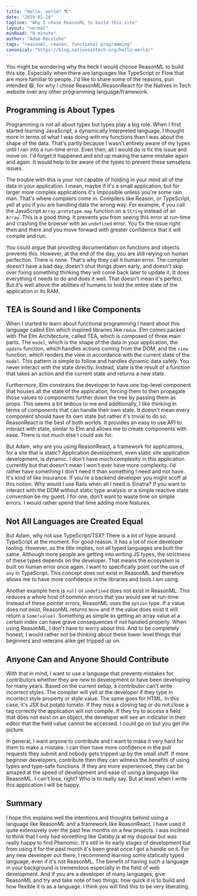 ```yaml
---
title: "Hello, world! 🌎"
date: "2019-01-26"
tagline: "Why I chose ReasonML to build this site"
layout: "normal"
minRead: "6 minute"
author: "Adam Recvlohe"
tags: "reasonml, reason, functional programming"
canonical: "https://blog.nativesintech.org/hello-world/"
---
```


You might be wondering why the heck I would choose ReasonML to build this site. Especially when there are languages like TypeScript or Flow that are more familiar to people. I'd like to share some of the reasons, pun intended 😄, for why I chose ReasonML/ReasonReact for the Natives in Tech website over any other programming language/framework.

## Programming is About Types

Programming is not all about types but types play a big role. When I first started learning JavaScript, a dynamically interpreted language, I thought more in terms of what I was doing with my functions than I was about the shape of the data. That's partly because I wasn't entirely aware of my types until I ran into a run-time error. Even then, all I would do is fix the issue and move on. I'd forget it happened and end up making the same mistake again and again. It would help to be aware of the types to prevent these senseless issues.

The trouble with this is your not capable of holding in your mind all of the data in your application. I mean, maybe if it's a small application, but for larger more complex applications it's impossible unless you're some rain man. That's where compilers come in. Compilers like Reason, or TypeScript, yell at you if you are handling data the wrong way. For example, if you call the JavaScript `Array.prototype.map` function on a `String` instead of an `Array`. This is a good thing. It prevents you from seeing this error at run-time and crashing the browser with an `undefined` error. You fix the issue right then and there and you move forward with greater confidence that it will compile and run.

You could argue that providing documentation on functions and objects prevents this. However, at the end of the day, you are still relying on human perfection. There is none. That's why they call it human error. The compiler doesn't have a bad day, doesn't shut things down early, and doesn't skip over fixing something thinking they will come back later to update it. It does everything it needs to do and does it well. That doesn't mean it's perfect. But it's well above the abilities of humans to hold the entire state of the application in its RAM.

## TEA is Sound and I like Components

When I started to learn about functional programming I heard about this language called Elm which inspired libraries like `redux`. Elm comes packed with The Elm Architecture, called TEA, which is composed of three main parts. The `model`, which is the shape of the data in your application, the `update` function, which handles actions coming from the DOM, and the `view` function, which renders the view in accordance with the current state of the `model`. This pattern is simple to follow and handles dynamic data safely. You never interact with the state directly. Instead, state is the result of a function that takes an action and the current state and returns a new state.

Furthermore, Elm constrains the developer to have one top-level component that houses all the state of the application, forcing them to then propagate those values to components further down the tree by passing them as props. This seems a bit tedious to me and additionally, I like thinking in terms of components that can handle their own state. It doesn't mean every component should have its own state but rather it's trivial to do so. ReasonReact is the best of both worlds. It provides an easy to use API to interact with state, similar to Elm and allows me to create components with ease. There is not much else I could ask for.

But Adam, why are you using ReasonReact, a framework for applications, for a site that is static? Application development, even static site application development, is dynamic. I don't have much complexity in this application currently but that doesn't mean I won't ever have more complexity. I'd rather have something I don't need it than something I need and not have. It's kind of like insurance. If you're a backend developer you might scoff at this notion. Why would I use Rails when all I need is Sinatra? If you want to interact with the DOM without static type analysis or a simple reactive state convention be my guest. I for one, don't want to waste time on simple errors. I would rather spend that time adding more features.

## Not All Languages are Created Equal

But Adam, why not use TypeScript/TSX? There is a lot of hype around TypeScript at the moment. For good reason. It has a lot of nice developer tooling. However, as the title implies, not all typed languages are built the same. Although more people are getting into writing JS types, the strictness of these types depends on the developer. That means the ecosystem is built on human error once again. I want to specifically point out the use of `any` in TypeScript. This concept does not exist in ReasonML and therefore allows me to have more confidence in the libraries and tools I am using.

Another example here is `null` or `undefined` does not exist in ReasonML. This reduces a whole host of common errors that you would see at run-time. Instead of these pointer errors, ReasonML uses the `option` type. If a value does not exist, ReasonML returns `None` and if the value does exist it will return a `Some(value)`. Something as simple as getting an array value at a certain index can have grave consequences if not handled properly. When using ReasonML, I don't have to worry about this. And to be completely honest, I would rather not be thinking about these lower level things that beginners and veterans alike get tripped up on.

## Anyone Can and Anyone Should Contribute

With that in mind, I want to use a language that prevents mistakes for contributors whether they are new to development or have been developing for many years. Based on the current setup, a contributor can't write incorrect styles. The compiler will yell at the developer if they type in incorrect style property or style value. The same goes for HTML. In this case, it's JSX but potato tomato. If they miss a closing tag or do not close a tag correctly the application will not compile. If they try to access a field that does not exist on an object, the developer will see an indicator in their editor that the field value cannot be accessed. I could go on but you get the picture.

In general, I want anyone to contribute and I want to make it very hard for them to make a mistake. I can then have more confidence in the pull requests they submit and nobody gets tripped up by the small stuff. If more beginner developers, contribute then they can witness the benefits of using types and type-safe functions. If they are more experienced, they can be amazed at the speed of development and ease of using a language like ReasonML. I can't lose, right? Who is to really say. But at least when I write this application I will be happy.

## Summary

I hope this explains well the intentions and thoughts behind using a language like ReasonML and a framework like ReasonReact. I have used it quite extensively over the past few months on a few projects. I was inclined to think that I only had something like Gatsby.js at my disposal but was really happy to find Phenomic. It's still in its early stages of development but from using it for the past month it's been great once I got a handle on it. For any new developer out there, I recommend learning some statically typed language, even if it's not ReasonML. The benefit of having such a language in your background is tremendous especially in the field of web development. And if you are a developer of many languages, give ReasonML and try and take note of two things: how quick it is to build and how flexible it is as a language. I think you will find this to be very liberating.
